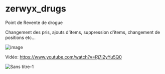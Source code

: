 # zerwyx_drugs
Point de Revente de drogue

Changement des pris, ajouts d'items, suppression d'items, changement de positions etc...

![image](https://user-images.githubusercontent.com/74712790/151086808-58044303-c342-4dae-b38c-bd3ee9d6af57.png)

Vidéo: https://www.youtube.com/watch?v=Rj7I2yYu5Q0

![Sans titre-1](https://user-images.githubusercontent.com/74712790/151202728-6113d4e2-0e04-4210-9d94-a48909a7ff99.png)
